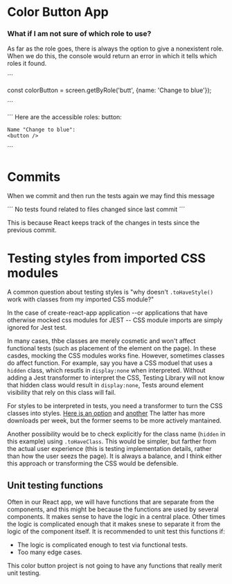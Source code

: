 # Color Button App


### What if I am not sure of which role to use?
As far as the role goes, there is always the option to give a nonexistent role. When we do this, the console would return an error in which it tells which roles it found.

´´´

const colorButton = screen.getByRole('butt', {name: 'Change to blue'});

´´´

´´´
Here are the accessible roles: 
    button:

    Name "Change to blue":
    <button />
´´´

# Commits
When we commit and then run the tests again we may find this message 

´´´
No tests found related to files changed since last commit
´´´

This is because React keeps track of the changes in tests since the previous commit. 


# Testing styles from imported CSS modules
A common question about testing styles is "why doesn't ``.toHaveStyle()`` work with classes from my imported CSS module?"

In the case of create-react-app application --or applications that have otherwise mocked css modules for JEST -- CSS module imports are simply ignored for Jest test.

In many cases, thbe classes are merely cosmetic and won't affect functional tests (such as placement of the element on the page). In these casdes, mocking the CSS modules works fine. However, sometimes classes do affect function. For example, say you have a CSS moduel that uses a ``hidden`` class, which resutls in ``display:none`` when interpreted. Without adding a Jest transformer to interpret the CSS, Testing Library will not know that hidden class would result in ``display:none``, Tests around element visibility that rely on this class will fail.

For styles to be interpreted in tests, you need a transformer to turn the CSS classes into styles. [Here is an option](https://www.npmjs.com/package/jest-transform-css)
and [another](https://www.npmjs.com/package/jest-css-modules-transform)
The latter has more downloads per week, but the former seems to be more actively mantained.

Another possibility would be to check explicitly for the class name (``hidden`` in this example) using ``.toHaveClass``. This would be simpler, but farther from the actual user experience (this is testing implementation details, rather than how the user seezs the page). It is always a balance, and I think either this approach or transforming the CSS would be defensible.

## Unit testing functions
Often in our React app, we will have functions that are separate from the components, and this might be because the functions are used by several components. It makes sense to have the logic in a central place.
Other times the logic is complicated enough that it makes snese to separate it from the logic of the component itself.
It is recommended to unit test this functions if:
* The logic is complicated enough to test via functional tests.
* Too many edge cases.

This color button project is not going to have any functions that really merit unit testing.